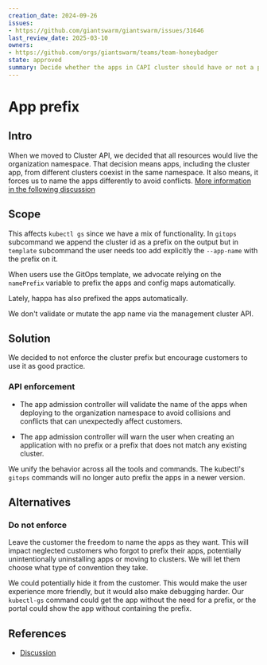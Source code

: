```yaml
---
creation_date: 2024-09-26
issues:
- https://github.com/giantswarm/giantswarm/issues/31646
last_review_date: 2025-03-10
owners:
- https://github.com/orgs/giantswarm/teams/team-honeybadger
state: approved
summary: Decide whether the apps in CAPI cluster should have or not a prefix, and if we need to enforce it.
---
```


# App prefix

## Intro

When we moved to Cluster API, we decided that all resources would live the organization namespace. That decision means apps, including the cluster app, from different clusters coexist in the same namespace. It also means, it forces us to name the apps differently to avoid conflicts. [More information in the following discussion](https://github.com/giantswarm/workload-clusters-fleet/pull/802#issuecomment-1946218047)

## Scope

This affects `kubectl gs` since we have a mix of functionality. In `gitops` subcommand we append the cluster id as a prefix on the output but in `template` subcommand the user needs too add explicitly the `--app-name` with the prefix on it.

When users use the GitOps template, we advocate relying on the `namePrefix` variable to prefix the apps and config maps automatically.

Lately, happa has also prefixed the apps automatically.

We don't validate or mutate the app name via the management cluster API.

## Solution

We decided to not enforce the cluster prefix but encourage customers to use it as good practice.

### API enforcement

- The app admission controller will validate the name of the apps when deploying to the organization namespace to avoid collisions and conflicts that can unexpectedly affect customers.

- The app admission controller will warn the user when creating an application with no prefix or a prefix that does not match any existing cluster.

We unify the behavior across all the tools and commands. The kubectl's `gitops` commands will no longer auto prefix the apps in a newer version.

## Alternatives

### Do not enforce

Leave the customer the freedom to name the apps as they want. This will impact neglected customers who forgot to prefix their apps, potentially unintentionally uninstalling apps or moving to clusters. We will let them choose what type of convention they take.

We could potentially hide it from the customer. This would make the user experience more friendly, but it would also make debugging harder. Our `kubectl-gs` command could get the app without the need for a prefix, or the portal could show the app without containing the prefix.

## References

- [Discussion](https://github.com/giantswarm/workload-clusters-fleet/pull/802)
